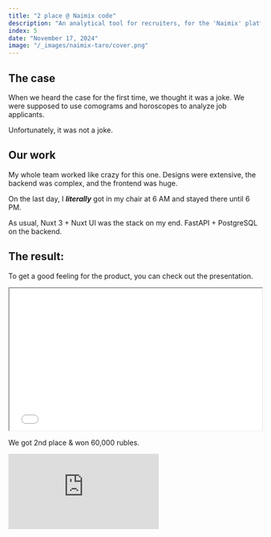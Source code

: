 ```yaml
---
title: "2 place @ Naimix code"
description: "An analytical tool for recruiters, for the 'Naimix' platform."
index: 5
date: "November 17, 2024"
image: "/_images/naimix-taro/cover.png"
---
```


## The case

When we heard the case for the first time, we thought it was a joke. We were supposed to use comograms and horoscopes to analyze job applicants.

Unfortunately, it was not a joke.

## Our work

My whole team worked like crazy for this one. Designs were extensive, the backend was complex, and the frontend was huge.

On the last day, I ***literally*** got in my chair at 6 AM and stayed there until 6 PM.

As usual, Nuxt 3 + Nuxt UI was the stack on my end. FastAPI + PostgreSQL on the backend.

## The result:

To get a good feeling for the product, you can check out the presentation.


<iframe	style="width: 100%; aspect-ratio: 16/9; border-radius: var(--radius)" src="/_docs/naimix-taro/presentation.pdf" ></iframe>

We got 2nd place & won 60,000 rubles.

<iframe class="w-full" style="aspect-ratio: 16 / 9; border-radius: var(--radius)" src="https://vk.com/video_ext.php?oid=-189043960&id=456239120&hd=2" allow="encrypted-media; fullscreen; picture-in-picture; screen-wake-lock;" frameborder="0" allowfullscreen></iframe>